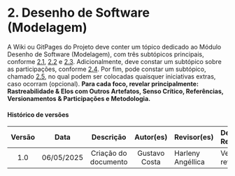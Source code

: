 # 2. Desenho de Software (Modelagem)

A Wiki ou GitPages do Projeto deve conter um tópico dedicado ao Módulo Desenho de Software (Modelagem), com três subtópicos principais, conforme [2.1](/docs/Modelagem/2.1.ModelagemEstatica.md), [2.2](/docs/Modelagem/2.2.ModelagemDinamica.md) e [2.3](/docs/Modelagem/2.3.ModelagemOrganizacionalCasosDeUso.md). Adicionalmente, deve constar um subtópico sobre as participações, conforme [2.4](/docs/Modelagem/2.4.ParticipacoesModelagem.md). Por fim, pode constar um subtópico, chamado [2.5](/docs/Modelagem/2.5.IniciativasExtras.md), no qual podem ser colocadas quaisquer iniciativas extras, caso ocorram (opcional). **Para cada foco, revelar principalmente: Rastreabilidade & Elos com Outros Artefatos, Senso Crítico, Referências, Versionamentos & Participações e Metodologia.**


#### Histórico de versões 

| Versão |    Data    |        Descrição         |    Autor(es)    |  Revisor(es)     |  Detalhes da Revisão  |  
| :----: | :--------: | :----------------------: | :-------------: | :----------------| :---------------------|
|  1.0   | 06/05/2025 |   Criação do documento   | Gustavo Costa   | Harleny Angéllica| Versionamento revisado|
